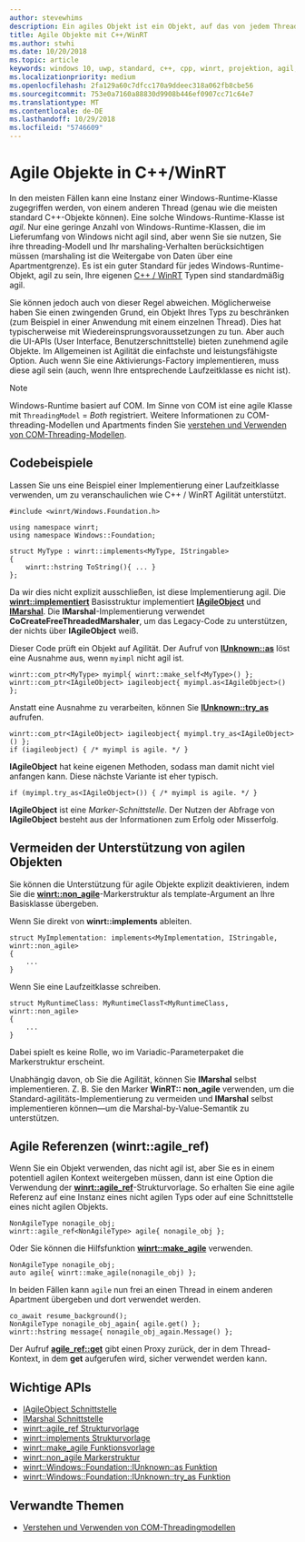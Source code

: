 ```yaml
---
author: stevewhims
description: Ein agiles Objekt ist ein Objekt, auf das von jedem Thread aus zugegriffen werden kann. Ihre C++/WinRT-Typen sind standardmäßig agil, aber Sie können diese Option deaktivieren.
title: Agile Objekte mit C++/WinRT
ms.author: stwhi
ms.date: 10/20/2018
ms.topic: article
keywords: windows 10, uwp, standard, c++, cpp, winrt, projektion, agil, objekt, agilität, IAgileObject
ms.localizationpriority: medium
ms.openlocfilehash: 2fa129a60c7dfcc170a9ddeec318a062fb8cbe56
ms.sourcegitcommit: 753e0a7160a88830d9908b446ef0907cc71c64e7
ms.translationtype: MT
ms.contentlocale: de-DE
ms.lasthandoff: 10/29/2018
ms.locfileid: "5746609"
---
```

# <a name="agile-objects-in-cwinrt"></a>Agile Objekte in C++/WinRT

In den meisten Fällen kann eine Instanz einer Windows-Runtime-Klasse zugegriffen werden, von einem anderen Thread (genau wie die meisten standard C++-Objekte können). Eine solche Windows-Runtime-Klasse ist *agil*. Nur eine geringe Anzahl von Windows-Runtime-Klassen, die im Lieferumfang von Windows nicht agil sind, aber wenn Sie sie nutzen, Sie ihre threading-Modell und Ihr marshaling-Verhalten berücksichtigen müssen (marshaling ist die Weitergabe von Daten über eine Apartmentgrenze). Es ist ein guter Standard für jedes Windows-Runtime-Objekt, agil zu sein, Ihre eigenen [C++ / WinRT](/windows/uwp/cpp-and-winrt-apis/intro-to-using-cpp-with-winrt) Typen sind standardmäßig agil.

Sie können jedoch auch von dieser Regel abweichen. Möglicherweise haben Sie einen zwingenden Grund, ein Objekt Ihres Typs zu beschränken (zum Beispiel in einer Anwendung mit einem einzelnen Thread). Dies hat typischerweise mit Wiedereinsprungsvoraussetzungen zu tun. Aber auch die UI-APIs (User Interface, Benutzerschnittstelle) bieten zunehmend agile Objekte. Im Allgemeinen ist Agilität die einfachste und leistungsfähigste Option. Auch wenn Sie eine Aktivierungs-Factory implementieren, muss diese agil sein (auch, wenn Ihre entsprechende Laufzeitklasse es nicht ist).

> [!NOTE]
> Windows-Runtime basiert auf COM. Im Sinne von COM ist eine agile Klasse mit `ThreadingModel` = *Both* registriert. Weitere Informationen zu COM-threading-Modellen und Apartments finden Sie [verstehen und Verwenden von COM-Threading-Modellen](https://msdn.microsoft.com/library/ms809971).

## <a name="code-examples"></a>Codebeispiele

Lassen Sie uns eine Beispiel einer Implementierung einer Laufzeitklasse verwenden, um zu veranschaulichen wie C++ / WinRT Agilität unterstützt.

```cppwinrt
#include <winrt/Windows.Foundation.h>

using namespace winrt;
using namespace Windows::Foundation;

struct MyType : winrt::implements<MyType, IStringable>
{
    winrt::hstring ToString(){ ... }
};
```

Da wir dies nicht explizit ausschließen, ist diese Implementierung agil. Die [**winrt::implementiert**](/uwp/cpp-ref-for-winrt/implements) Basisstruktur implementiert [**IAgileObject**](https://msdn.microsoft.com/library/windows/desktop/hh802476) und [**IMarshal**](/windows/desktop/api/objidl/nn-objidl-imarshal). Die **IMarshal**-Implementierung verwendet **CoCreateFreeThreadedMarshaler**, um das Legacy-Code zu unterstützen, der nichts über **IAgileObject** weiß.

Dieser Code prüft ein Objekt auf Agilität. Der Aufruf von [**IUnknown::as**](/uwp/cpp-ref-for-winrt/windows-foundation-iunknown#iunknownas-function) löst eine Ausnahme aus, wenn `myimpl` nicht agil ist.

```cppwinrt
winrt::com_ptr<MyType> myimpl{ winrt::make_self<MyType>() };
winrt::com_ptr<IAgileObject> iagileobject{ myimpl.as<IAgileObject>() };
```

Anstatt eine Ausnahme zu verarbeiten, können Sie [**IUnknown::try_as**](/uwp/cpp-ref-for-winrt/windows-foundation-iunknown#iunknowntryas-function) aufrufen.

```cppwinrt
winrt::com_ptr<IAgileObject> iagileobject{ myimpl.try_as<IAgileObject>() };
if (iagileobject) { /* myimpl is agile. */ }
```

**IAgileObject** hat keine eigenen Methoden, sodass man damit nicht viel anfangen kann. Diese nächste Variante ist eher typisch.

```cppwinrt
if (myimpl.try_as<IAgileObject>()) { /* myimpl is agile. */ }
```

**IAgileObject** ist eine *Marker-Schnittstelle*. Der Nutzen der Abfrage von **IAgileObject** besteht aus der Informationen zum Erfolg oder Misserfolg.

## <a name="opting-out-of-agile-object-support"></a>Vermeiden der Unterstützung von agilen Objekten

Sie können die Unterstützung für agile Objekte explizit deaktivieren, indem Sie die [**winrt::non_agile**](/uwp/cpp-ref-for-winrt/non_agile)-Markerstruktur als template-Argument an Ihre Basisklasse übergeben.

Wenn Sie direkt von **winrt::implements** ableiten.

```cppwinrt
struct MyImplementation: implements<MyImplementation, IStringable, winrt::non_agile>
{
    ...
}
```

Wenn Sie eine Laufzeitklasse schreiben.

```cppwinrt
struct MyRuntimeClass: MyRuntimeClassT<MyRuntimeClass, winrt::non_agile>
{
    ...
}
```

Dabei spielt es keine Rolle, wo im Variadic-Parameterpaket die Markerstruktur erscheint.

Unabhängig davon, ob Sie die Agilität, können Sie **IMarshal** selbst implementieren. Z. B. Sie den Marker **WinRT:: non_agile** verwenden, um die Standard-agilitäts-Implementierung zu vermeiden und **IMarshal** selbst implementieren können&mdash;um die Marshal-by-Value-Semantik zu unterstützen.

## <a name="agile-references-winrtagileref"></a>Agile Referenzen (winrt::agile_ref)

Wenn Sie ein Objekt verwenden, das nicht agil ist, aber Sie es in einem potentiell agilen Kontext weitergeben müssen, dann ist eine Option die Verwendung der [**winrt::agile_ref**](/uwp/cpp-ref-for-winrt/agile-ref)-Strukturvorlage. So erhalten Sie eine agile Referenz auf eine Instanz eines nicht agilen Typs oder auf eine Schnittstelle eines nicht agilen Objekts.

```cppwinrt
NonAgileType nonagile_obj;
winrt::agile_ref<NonAgileType> agile{ nonagile_obj };
```

Oder Sie können die Hilfsfunktion [**winrt::make_agile**](/uwp/cpp-ref-for-winrt/make-agile) verwenden.

```cppwinrt
NonAgileType nonagile_obj;
auto agile{ winrt::make_agile(nonagile_obj) };
```

In beiden Fällen kann `agile` nun frei an einen Thread in einem anderen Apartment übergeben und dort verwendet werden.

```cppwinrt
co_await resume_background();
NonAgileType nonagile_obj_again{ agile.get() };
winrt::hstring message{ nonagile_obj_again.Message() };
```

Der Aufruf [**agile_ref::get**](/uwp/cpp-ref-for-winrt/agile-ref#agilerefget-function) gibt einen Proxy zurück, der in dem Thread-Kontext, in dem **get** aufgerufen wird, sicher verwendet werden kann.

## <a name="important-apis"></a>Wichtige APIs

* [IAgileObject Schnittstelle](https://msdn.microsoft.com/library/windows/desktop/hh802476)
* [IMarshal Schnittstelle](https://docs.microsoft.com/previous-versions/windows/embedded/ms887993)
* [winrt::agile_ref Strukturvorlage](/uwp/cpp-ref-for-winrt/agile-ref)
* [winrt::implements Strukturvorlage](/uwp/cpp-ref-for-winrt/implements)
* [winrt::make_agile Funktionsvorlage](/uwp/cpp-ref-for-winrt/make-agile)
* [winrt::non_agile Markerstruktur](/uwp/cpp-ref-for-winrt/non_agile)
* [winrt::Windows::Foundation::IUnknown::as Funktion](/uwp/cpp-ref-for-winrt/windows-foundation-iunknown#iunknownas-function)
* [winrt::Windows::Foundation::IUnknown::try_as Funktion](/uwp/cpp-ref-for-winrt/windows-foundation-iunknown#iunknowntryas-function)

## <a name="related-topics"></a>Verwandte Themen

* [Verstehen und Verwenden von COM-Threadingmodellen](https://msdn.microsoft.com/library/ms809971)
